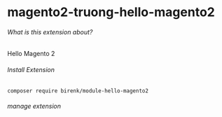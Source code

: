 # magento2-truong-hello-magento2
###### What is this extension about?
Hello Magento 2

###### Install Extension
```
composer require birenk/module-hello-magento2
```

###### manage extension
